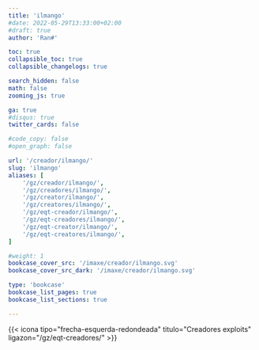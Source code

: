 ```yaml
---
title: 'ilmango'
#date: 2022-05-29T13:33:00+02:00
#draft: true
author: 'Ran#'

toc: true
collapsible_toc: true
collapsible_changelogs: true

search_hidden: false
math: false
zooming_js: true

ga: true
#disqus: true
twitter_cards: false

#code_copy: false
#open_graph: false

url: '/creador/ilmango/'
slug: 'ilmango'
aliases: [
    '/gz/creador/ilmango/',
    '/gz/creadores/ilmango/',
    '/gz/creator/ilmango/',
    '/gz/creatores/ilmango/',
    '/gz/eqt-creador/ilmango/',
    '/gz/eqt-creadores/ilmango/',
    '/gz/eqt-creator/ilmango/',
    '/gz/eqt-creatores/ilmango/',
]

#weight: 1
bookcase_cover_src: '/imaxe/creador/ilmango.svg'
bookcase_cover_src_dark: '/imaxe/creador/ilmango.svg'

type: 'bookcase'
bookcase_list_pages: true
bookcase_list_sections: true

---
```


{{< icona tipo="frecha-esquerda-redondeada" titulo="Creadores exploits" ligazon="/gz/eqt-creadores/" >}}
